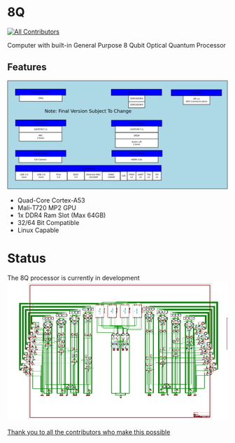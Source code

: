 # 8Q
<!-- ALL-CONTRIBUTORS-BADGE:START - Do not remove or modify this section -->
[![All Contributors](https://img.shields.io/badge/all_contributors-1-orange.svg?style=flat-square)](#contributors-)
<!-- ALL-CONTRIBUTORS-BADGE:END -->
Computer with built-in General Purpose 8 Qubit Optical Quantum Processor

## Features
![Feature List](./docs/source/imgs/8q.png)

* Quad-Core Cortex-A53
* Mali-T720 MP2 GPU
* 1x DDR4 Ram Slot (Max 64GB)
* 32/64 Bit Compatible
* Linux Capable


# Status
The 8Q processor is currently in development
![Quantum Processor Schematic](./docs/source/imgs/qpu.png)

[Thank you to all the contributors who make this possible](./CONTRIBUTORS.md)

